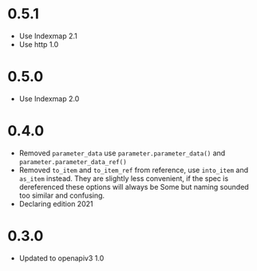 # 0.5.1
- Use Indexmap 2.1
- Use http 1.0

# 0.5.0
- Use Indexmap 2.0

# 0.4.0
- Removed `parameter_data` use `parameter.parameter_data()` and `parameter.parameter_data_ref()`
- Removed `to_item` and `to_item_ref` from reference, use `into_item` and `as_item` instead. They are slightly less convenient, if the spec is dereferenced these options will always be Some but naming sounded too similar and confusing.
- Declaring edition 2021

# 0.3.0 
- Updated to openapiv3 1.0

